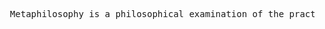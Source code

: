 <pre>
  Metaphilosophy is a philosophical examination of the practice of philosophizing itself.
</pre>
